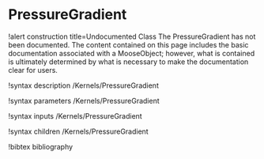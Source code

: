 <!-- MOOSE Documentation Stub: Remove this when content is added. -->

# PressureGradient

!alert construction title=Undocumented Class
The PressureGradient has not been documented. The content contained on this page
includes the basic documentation associated with a MooseObject; however, what is contained is
ultimately determined by what is necessary to make the documentation clear for users.

!syntax description /Kernels/PressureGradient

!syntax parameters /Kernels/PressureGradient

!syntax inputs /Kernels/PressureGradient

!syntax children /Kernels/PressureGradient

!bibtex bibliography
